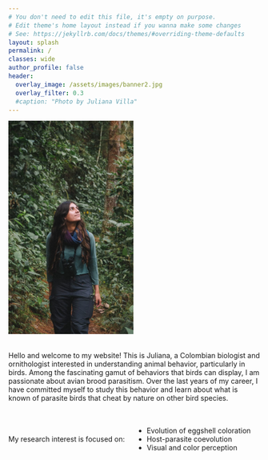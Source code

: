 ```yaml
---
# You don't need to edit this file, it's empty on purpose.
# Edit theme's home layout instead if you wanna make some changes
# See: https://jekyllrb.com/docs/themes/#overriding-theme-defaults
layout: splash
permalink: /
classes: wide
author_profile: false
header:
  overlay_image: /assets/images/banner2.jpg
  overlay_filter: 0.3
  #caption: "Photo by Juliana Villa"
---
```



<div style="display: flex; align-items: center; gap: 20px; flex-wrap: wrap;">
  <img src="assets/images/photo_home.jpg" alt="home_image" style="width: 250px; max-width: 100%; border: none;">

Hello and welcome to my website! This is Juliana, a Colombian biologist and ornithologist interested in understanding animal behavior, particularly in birds. Among the fascinating gamut of behaviors that birds can display, I am passionate about avian brood parasitism. Over the last years of my career, I have committed myself to study this behavior and learn about what is known of parasite birds that cheat by nature on other bird species.

My research interest is focused on:
  - Evolution of eggshell coloration
  - Host-parasite coevolution
  - Visual and color perception
